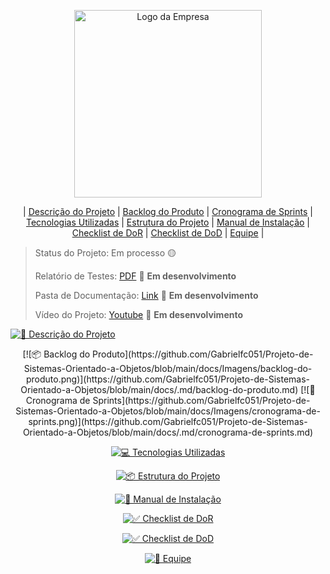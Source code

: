 <p align="center">
  <img src="https://github.com/user-attachments/assets/b7a4ce2d-20f7-4a12-8cb4-530f36fb1950" alt="Logo da Empresa" width="300">
</p>

<div align="center">

| [Descrição do Projeto](#descricao-do-projeto) | [Backlog do Produto](#backlog-do-produto) | [Cronograma de Sprints](#cronograma-de-sprints) | [Tecnologias Utilizadas](#tecnologias-utilizadas) | [Estrutura do Projeto](#estrutura-do-projeto) | [Manual de Instalação](#manual-de-instalacao) | [Checklist de DoR](#checklist-de-dor) | [Checklist de DoD](#checklist-de-dod) | [Equipe](#equipe) |

</div>

> Status do Projeto: Em processo 🟡
>
> Relatório de Testes: [PDF](https://github.com/Gabrielfc051/Projeto-de-Sistemas-Orientado-a-Objetos/blob/main/Documentação/.md/relatorio-de-testes.md) 📄 **Em desenvolvimento**
>
> Pasta de Documentação: [Link](https://github.com/Gabrielfc051/Projeto-de-Sistemas-Orientados-Objetos/Documentação) 🔗 **Em desenvolvimento**
>
> Vídeo do Projeto: [Youtube](link) 🎥 **Em desenvolvimento**


<a id="descricao-do-projeto"></a>
[![📝 Descrição do Projeto](https://github.com/Gabrielfc051/Projeto-de-Sistemas-Orientado-a-Objetos/blob/main/docs/Imagens/descricao-do-projeto.png)](https://github.com/Gabrielfc051/Projeto-de-Sistemas-Orientado-a-Objetos/blob/main/docs/.md/descricao-do-desafio.md)
  

<div align="center">
<a id="backlog-do-produto" align="center"></a>
[![📦 Backlog do Produto](https://github.com/Gabrielfc051/Projeto-de-Sistemas-Orientado-a-Objetos/blob/main/docs/Imagens/backlog-do-produto.png)](https://github.com/Gabrielfc051/Projeto-de-Sistemas-Orientado-a-Objetos/blob/main/docs/.md/backlog-do-produto.md)
<a id="cronograma-de-sprints" align="center"></a>
[![📅 Cronograma de Sprints](https://github.com/Gabrielfc051/Projeto-de-Sistemas-Orientado-a-Objetos/blob/main/docs/Imagens/cronograma-de-sprints.png)](https://github.com/Gabrielfc051/Projeto-de-Sistemas-Orientado-a-Objetos/blob/main/docs/.md/cronograma-de-sprints.md)

<a id="tecnologias-utilizadas" align="center"></a>
[![💻 Tecnologias Utilizadas](https://github.com/Gabrielfc051/Projeto-de-Sistemas-Orientado-a-Objetos/blob/main/docs/Imagens/tecnologias-utilizadas.png)](https://github.com/Gabrielfc051/Projeto-de-Sistemas-Orientado-a-Objetos/blob/main/docs/.md/tecnologias-utilizadas.md)

<a id="estrutura-do-projeto" align="center"></a>
[![📦 Estrutura do Projeto](https://github.com/Gabrielfc051/Projeto-de-Sistemas-Orientado-a-Objetos/blob/main/docs/Imagens/estrutura-do-projeto.png)](https://github.com/Gabrielfc051/Projeto-de-Sistemas-Orientado-a-Objetos/blob/main/docs/.md/estrutura-do-projeto.md)

<a id="manual-de-instalacao" align="center"></a>
[![📖 Manual de Instalação](https://github.com/Gabrielfc051/Projeto-de-Sistemas-Orientado-a-Objetos/blob/main/docs/Imagens/manual-do-sistema.png)](https://github.com/Gabrielfc051/Projeto-de-Sistemas-Orientado-a-Objetos/blob/main/docs/.md/manual-de-instalacao.md)

<a id="checklist-de-dor" align="center"></a>
[![✅ Checklist de DoR](https://github.com/Gabrielfc051/Projeto-de-Sistemas-Orientado-a-Objetos/blob/main/docs/Imagens/checklist-de-dor.png)](https://github.com/Gabrielfc051/Projeto-de-Sistemas-Orientado-a-Objetos/blob/main/docs/.md/checklist-de-dor.md)

<a id="checklist-de-dod" align="center" ></a>
[![✅ Checklist de DoD](https://github.com/Gabrielfc051/Projeto-de-Sistemas-Orientado-a-Objetos/blob/main/docs/Imagens/checklist-de-dod.png)](https://github.com/Gabrielfc051/Projeto-de-Sistemas-Orientado-a-Objetos/blob/main/docs/.md/checklist-de-dod.md)


<a id="equipe" align="center"></a>
[![👥 Equipe](https://github.com/Gabrielfc051/Projeto-de-Sistemas-Orientado-a-Objetos/blob/main/docs/Imagens/equipe.png)](https://github.com/Gabrielfc051/Projeto-de-Sistemas-Orientado-a-Objetos/blob/main/docs/.md/equipe.md)
</div>
